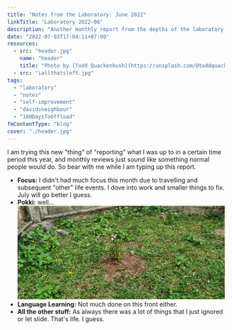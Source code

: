 ```yaml
---
title: "Notes from the Laboratory: June 2022"
linkTitle: "Laboratory 2022-06"
description: "Another monthly report from the depths of the laboratory of kollitsch.den - June 2022"
date: "2022-07-03T17:04:11+07:00"
resources:
  - src: "header.jpg"
    name: "header"
    title: "Photo by [Todd Quackenbush](https://unsplash.com/@toddquackenbush) via [Unsplash](https://unsplash.com/)"
  - src: "iallthatsleft.jpg"
tags:
  - "laboratory"
  - "notes"
  - "self-improvement"
  - "davidsneighbour"
  - "100DaysToOffload"
fmContentType: "blog"
cover: "./header.jpg"
---
```


I am trying this new "thing" of "reporting" what I was up to in a certain time period this year, and monthly reviews just sound like something normal people would do. So bear with me while I am typing up this report.

- **Focus:** I didn't had much focus this month due to travelling and subsequent "other" life events. I dove into work and smaller things to fix. July will go better I guess.
- **Pokki:** well…
  ![All that's left](iallthatsleft.jpg)
- **Language Learning:** Not much done on this front either.
- **All the other stuff:** As always there was a lot of things that I just ignored or let slide. That's life. I guess.
